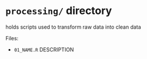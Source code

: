 # `processing/` directory

holds scripts used to transform raw data into clean data

Files:

- `01_NAME.R` DESCRIPTION
